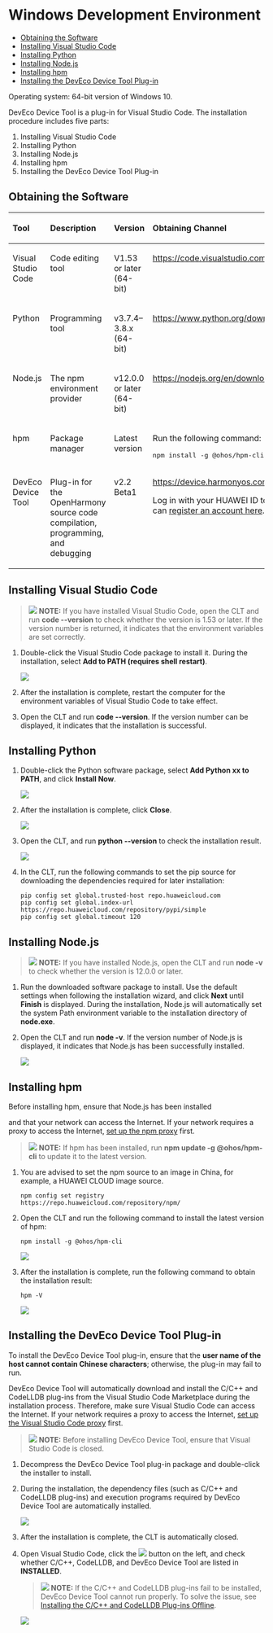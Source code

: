 # Windows Development Environment<a name="EN-US_TOPIC_0000001128311056"></a>

-   [Obtaining the Software](#en-us_topic_0000001058091994_section1483143015558)
-   [Installing Visual Studio Code](#en-us_topic_0000001058091994_section71401018163318)
-   [Installing Python](#en-us_topic_0000001058091994_section16266553175320)
-   [Installing Node.js](#en-us_topic_0000001058091994_section5353233124511)
-   [Installing hpm](#en-us_topic_0000001058091994_section173054793610)
-   [Installing the DevEco Device Tool Plug-in](#en-us_topic_0000001058091994_section4336315185716)

Operating system: 64-bit version of Windows 10.

DevEco Device Tool is a plug-in for Visual Studio Code. The installation procedure includes five parts:

1.  Installing Visual Studio Code
2.  Installing Python
3.  Installing Node.js
4.  Installing hpm
5.  Installing the DevEco Device Tool Plug-in

## Obtaining the Software<a name="en-us_topic_0000001058091994_section1483143015558"></a>

<a name="en-us_topic_0000001058091994_table12730195765616"></a>
<table><thead align="left"><tr id="en-us_topic_0000001058091994_row6730125785610"><th class="cellrowborder" valign="top" width="19.49%" id="mcps1.1.5.1.1"><p id="en-us_topic_0000001058091994_p1573065716561"><a name="en-us_topic_0000001058091994_p1573065716561"></a><a name="en-us_topic_0000001058091994_p1573065716561"></a>Tool</p>
</th>
<th class="cellrowborder" valign="top" width="20.5%" id="mcps1.1.5.1.2"><p id="en-us_topic_0000001058091994_p197306572566"><a name="en-us_topic_0000001058091994_p197306572566"></a><a name="en-us_topic_0000001058091994_p197306572566"></a>Description</p>
</th>
<th class="cellrowborder" valign="top" width="20.03%" id="mcps1.1.5.1.3"><p id="en-us_topic_0000001058091994_p373085711569"><a name="en-us_topic_0000001058091994_p373085711569"></a><a name="en-us_topic_0000001058091994_p373085711569"></a>Version</p>
</th>
<th class="cellrowborder" valign="top" width="39.98%" id="mcps1.1.5.1.4"><p id="en-us_topic_0000001058091994_p197309576566"><a name="en-us_topic_0000001058091994_p197309576566"></a><a name="en-us_topic_0000001058091994_p197309576566"></a>Obtaining Channel</p>
</th>
</tr>
</thead>
<tbody><tr id="en-us_topic_0000001058091994_row12730155765618"><td class="cellrowborder" valign="top" width="19.49%" headers="mcps1.1.5.1.1 "><p id="en-us_topic_0000001058091994_p123931728135713"><a name="en-us_topic_0000001058091994_p123931728135713"></a><a name="en-us_topic_0000001058091994_p123931728135713"></a>Visual Studio Code</p>
</td>
<td class="cellrowborder" valign="top" width="20.5%" headers="mcps1.1.5.1.2 "><p id="en-us_topic_0000001058091994_p12332194816317"><a name="en-us_topic_0000001058091994_p12332194816317"></a><a name="en-us_topic_0000001058091994_p12332194816317"></a>Code editing tool</p>
</td>
<td class="cellrowborder" valign="top" width="20.03%" headers="mcps1.1.5.1.3 "><p id="en-us_topic_0000001058091994_p711918919618"><a name="en-us_topic_0000001058091994_p711918919618"></a><a name="en-us_topic_0000001058091994_p711918919618"></a>V1.53 or later (64-bit)</p>
</td>
<td class="cellrowborder" valign="top" width="39.98%" headers="mcps1.1.5.1.4 "><p id="en-us_topic_0000001058091994_p2721438193710"><a name="en-us_topic_0000001058091994_p2721438193710"></a><a name="en-us_topic_0000001058091994_p2721438193710"></a><a href="https://code.visualstudio.com/Download" target="_blank" rel="noopener noreferrer">https://code.visualstudio.com/Download</a></p>
</td>
</tr>
<tr id="en-us_topic_0000001058091994_row187311257185619"><td class="cellrowborder" valign="top" width="19.49%" headers="mcps1.1.5.1.1 "><p id="en-us_topic_0000001058091994_p21270444579"><a name="en-us_topic_0000001058091994_p21270444579"></a><a name="en-us_topic_0000001058091994_p21270444579"></a>Python</p>
</td>
<td class="cellrowborder" valign="top" width="20.5%" headers="mcps1.1.5.1.2 "><p id="en-us_topic_0000001058091994_p547205817316"><a name="en-us_topic_0000001058091994_p547205817316"></a><a name="en-us_topic_0000001058091994_p547205817316"></a>Programming tool</p>
</td>
<td class="cellrowborder" valign="top" width="20.03%" headers="mcps1.1.5.1.3 "><p id="en-us_topic_0000001058091994_p1991315166416"><a name="en-us_topic_0000001058091994_p1991315166416"></a><a name="en-us_topic_0000001058091994_p1991315166416"></a>v3.7.4–3.8.x (64-bit)</p>
</td>
<td class="cellrowborder" valign="top" width="39.98%" headers="mcps1.1.5.1.4 "><p id="en-us_topic_0000001058091994_p1599022403"><a name="en-us_topic_0000001058091994_p1599022403"></a><a name="en-us_topic_0000001058091994_p1599022403"></a><a href="https://www.python.org/downloads/" target="_blank" rel="noopener noreferrer">https://www.python.org/downloads/</a></p>
</td>
</tr>
<tr id="en-us_topic_0000001058091994_row117316576562"><td class="cellrowborder" valign="top" width="19.49%" headers="mcps1.1.5.1.1 "><p id="en-us_topic_0000001058091994_p16405151165717"><a name="en-us_topic_0000001058091994_p16405151165717"></a><a name="en-us_topic_0000001058091994_p16405151165717"></a>Node.js</p>
</td>
<td class="cellrowborder" valign="top" width="20.5%" headers="mcps1.1.5.1.2 "><p id="en-us_topic_0000001058091994_p1773185765616"><a name="en-us_topic_0000001058091994_p1773185765616"></a><a name="en-us_topic_0000001058091994_p1773185765616"></a>The npm environment provider</p>
</td>
<td class="cellrowborder" valign="top" width="20.03%" headers="mcps1.1.5.1.3 "><p id="en-us_topic_0000001058091994_p573118572567"><a name="en-us_topic_0000001058091994_p573118572567"></a><a name="en-us_topic_0000001058091994_p573118572567"></a>v12.0.0 or later (64-bit)</p>
</td>
<td class="cellrowborder" valign="top" width="39.98%" headers="mcps1.1.5.1.4 "><p id="en-us_topic_0000001058091994_p9200911141112"><a name="en-us_topic_0000001058091994_p9200911141112"></a><a name="en-us_topic_0000001058091994_p9200911141112"></a><a href="https://nodejs.org/en/download/" target="_blank" rel="noopener noreferrer">https://nodejs.org/en/download/</a></p>
</td>
</tr>
<tr id="en-us_topic_0000001058091994_row6731105715561"><td class="cellrowborder" valign="top" width="19.49%" headers="mcps1.1.5.1.1 "><p id="en-us_topic_0000001058091994_p2081865318571"><a name="en-us_topic_0000001058091994_p2081865318571"></a><a name="en-us_topic_0000001058091994_p2081865318571"></a>hpm</p>
</td>
<td class="cellrowborder" valign="top" width="20.5%" headers="mcps1.1.5.1.2 "><p id="en-us_topic_0000001058091994_p1632215161040"><a name="en-us_topic_0000001058091994_p1632215161040"></a><a name="en-us_topic_0000001058091994_p1632215161040"></a>Package manager</p>
</td>
<td class="cellrowborder" valign="top" width="20.03%" headers="mcps1.1.5.1.3 "><p id="en-us_topic_0000001058091994_p773185715566"><a name="en-us_topic_0000001058091994_p773185715566"></a><a name="en-us_topic_0000001058091994_p773185715566"></a>Latest version</p>
</td>
<td class="cellrowborder" valign="top" width="39.98%" headers="mcps1.1.5.1.4 "><p id="en-us_topic_0000001058091994_p14731125745610"><a name="en-us_topic_0000001058091994_p14731125745610"></a><a name="en-us_topic_0000001058091994_p14731125745610"></a>Run the following command:</p>
<pre class="screen" id="en-us_topic_0000001058091994_screen54628167163"><a name="en-us_topic_0000001058091994_screen54628167163"></a><a name="en-us_topic_0000001058091994_screen54628167163"></a>npm install -g @ohos/hpm-cli</pre>
</td>
</tr>
<tr id="en-us_topic_0000001058091994_row13317205645717"><td class="cellrowborder" valign="top" width="19.49%" headers="mcps1.1.5.1.1 "><p id="en-us_topic_0000001058091994_p143411112587"><a name="en-us_topic_0000001058091994_p143411112587"></a><a name="en-us_topic_0000001058091994_p143411112587"></a>DevEco Device Tool</p>
</td>
<td class="cellrowborder" valign="top" width="20.5%" headers="mcps1.1.5.1.2 "><p id="en-us_topic_0000001058091994_p1690316506517"><a name="en-us_topic_0000001058091994_p1690316506517"></a><a name="en-us_topic_0000001058091994_p1690316506517"></a>Plug-in for the OpenHarmony source code compilation, programming, and debugging</p>
</td>
<td class="cellrowborder" valign="top" width="20.03%" headers="mcps1.1.5.1.3 "><p id="en-us_topic_0000001058091994_p113171956185715"><a name="en-us_topic_0000001058091994_p113171956185715"></a><a name="en-us_topic_0000001058091994_p113171956185715"></a>v2.2 Beta1</p>
</td>
<td class="cellrowborder" valign="top" width="39.98%" headers="mcps1.1.5.1.4 "><p id="en-us_topic_0000001058091994_p3503163074720"><a name="en-us_topic_0000001058091994_p3503163074720"></a><a name="en-us_topic_0000001058091994_p3503163074720"></a><a href="https://device.harmonyos.com/en/ide#download" target="_blank" rel="noopener noreferrer">https://device.harmonyos.com/en/ide#download</a></p>
<p id="en-us_topic_0000001058091994_p23171856135717"><a name="en-us_topic_0000001058091994_p23171856135717"></a><a name="en-us_topic_0000001058091994_p23171856135717"></a>Log in with your HUAWEI ID to download it. You can <a href="https://developer.huawei.com/consumer/en/doc/start/registration-and-verification-0000001053628148" target="_blank" rel="noopener noreferrer">register an account here</a>.</p>
</td>
</tr>
</tbody>
</table>

## Installing Visual Studio Code<a name="en-us_topic_0000001058091994_section71401018163318"></a>

>![](public_sys-resources/icon-note.gif) **NOTE:** 
>If you have installed Visual Studio Code, open the CLT and run  **code --version**  to check whether the version is 1.53 or later. If the version number is returned, it indicates that the environment variables are set correctly.

1.  Double-click the Visual Studio Code package to install it. During the installation, select  **Add to PATH \(requires shell restart\)**.

    ![](figures/en-us_image_0000001174350653.png)

2.  After the installation is complete, restart the computer for the environment variables of Visual Studio Code to take effect.
3.  Open the CLT and run  **code --version**. If the version number can be displayed, it indicates that the installation is successful.

## Installing Python<a name="en-us_topic_0000001058091994_section16266553175320"></a>

1.  Double-click the Python software package, select  **Add Python xx to PATH**, and click  **Install Now**.

    ![](figures/en-us_image_0000001128471042.png)

2.  After the installation is complete, click  **Close**.

    ![](figures/en-us_image_0000001128311104.png)

3.  Open the CLT, and run  **python --version**  to check the installation result.

    ![](figures/en-us_image_0000001174350781.png)

4.  In the CLT, run the following commands to set the pip source for downloading the dependencies required for later installation:

    ```
    pip config set global.trusted-host repo.huaweicloud.com
    pip config set global.index-url https://repo.huaweicloud.com/repository/pypi/simple
    pip config set global.timeout 120
    ```


## Installing Node.js<a name="en-us_topic_0000001058091994_section5353233124511"></a>

>![](public_sys-resources/icon-note.gif) **NOTE:** 
>If you have installed Node.js, open the CLT and run  **node -v**  to check whether the version is 12.0.0 or later.

1.  Run the downloaded software package to install. Use the default settings when following the installation wizard, and click  **Next**  until  **Finish**  is displayed. During the installation, Node.js will automatically set the system Path environment variable to the installation directory of  **node.exe**.
2.  Open the CLT and run  **node -v**. If the version number of Node.js is displayed, it indicates that Node.js has been successfully installed.

    ![](figures/en-us_image_0000001128311096.png)


## Installing hpm<a name="en-us_topic_0000001058091994_section173054793610"></a>

Before installing hpm, ensure that Node.js has been installed

and that your network can access the Internet. If your network requires a proxy to access the Internet,  [set up the npm proxy](https://device.harmonyos.com/cn/docs/ide/user-guides/npm_proxy-0000001054491032)  first.

>![](public_sys-resources/icon-note.gif) **NOTE:** 
>If hpm has been installed, run  **npm update -g @ohos/hpm-cli**  to update it to the latest version.

1.  You are advised to set the npm source to an image in China, for example, a HUAWEI CLOUD image source.

    ```
    npm config set registry https://repo.huaweicloud.com/repository/npm/
    ```

2.  Open the CLT and run the following command to install the latest version of hpm:

    ```
    npm install -g @ohos/hpm-cli
    ```

    ![](figures/en-us_image_0000001128311100.png)

3.  After the installation is complete, run the following command to obtain the installation result:

    ```
    hpm -V
    ```

    ![](figures/en-us_image_0000001174270735.png)


## Installing the DevEco Device Tool Plug-in<a name="en-us_topic_0000001058091994_section4336315185716"></a>

To install the DevEco Device Tool plug-in, ensure that the  **user name of the host cannot contain Chinese characters**; otherwise, the plug-in may fail to run.

DevEco Device Tool will automatically download and install the C/C++ and CodeLLDB plug-ins from the Visual Studio Code Marketplace during the installation process. Therefore, make sure Visual Studio Code can access the Internet. If your network requires a proxy to access the Internet,  [set up the Visual Studio Code proxy](https://device.harmonyos.com/cn/docs/ide/user-guides/vscode_proxy-0000001074231144)  first.

>![](public_sys-resources/icon-note.gif) **NOTE:** 
>Before installing DevEco Device Tool, ensure that Visual Studio Code is closed.

1.  Decompress the DevEco Device Tool plug-in package and double-click the installer to install.
2.  During the installation, the dependency files \(such as C/C++ and CodeLLDB plug-ins\) and execution programs required by DevEco Device Tool are automatically installed.

    ![](figures/en-us_image_0000001128470902.png)

3.  After the installation is complete, the CLT is automatically closed.
4.  Open Visual Studio Code, click the  ![](figures/en-us_image_0000001174350651.png)  button on the left, and check whether C/C++, CodeLLDB, and DevEco Device Tool are listed in  **INSTALLED**.

    >![](public_sys-resources/icon-note.gif) **NOTE:** 
    >If the C/C++ and CodeLLDB plug-ins fail to be installed, DevEco Device Tool cannot run properly. To solve the issue, see  [Installing the C/C++ and CodeLLDB Plug-ins Offline](https://device.harmonyos.com/en/docs/ide/user-guides/offline_plugin_install-0000001074376846).

    ![](figures/en-us_image_0000001174270727.png)


